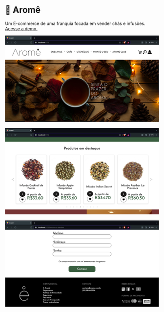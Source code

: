 # 🍵 Aromê

<p>Um E-commerce de uma franquia focada em vender chás e infusões. <a href=''>Acesse a demo.</a></p> 

![Layout do E-commerce - 1](screenshot_1.png)
<br />
<br />
![Layout do E-commerce - 1](screenshot_2.png)
<br />
<br />
![Layout do E-commerce - 1](screenshot_3.png)
